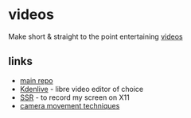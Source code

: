 # videos

Make short & straight to the point entertaining [videos](https://polarhive.ml/videos/)

## links

- [main repo](https://polarhive.ml/videos/notes/)
- [Kdenlive](https://kdenlive.org/en/) - libre video editor of choice
- [SSR](https://www.maartenbaert.be/simplescreenrecorder/) - to record my screen on X11
- [camera movement techniques](https://piped.video/IiyBo-qLDeM)

